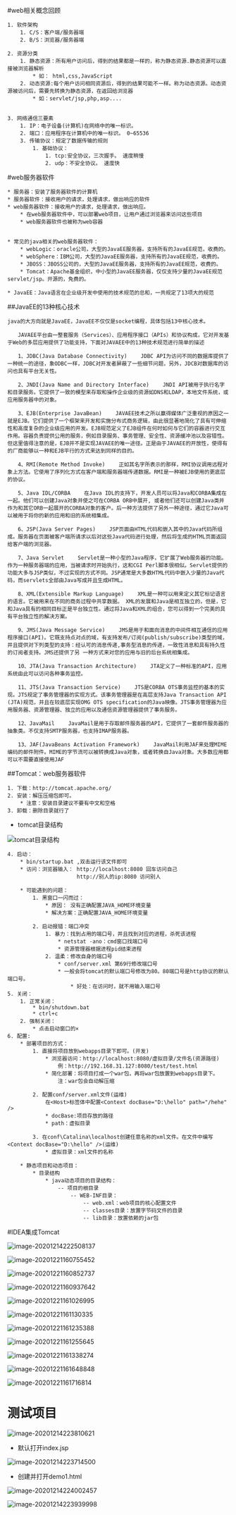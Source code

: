 #web相关概念回顾

	1. 软件架构
		1. C/S：客户端/服务器端
		2. B/S：浏览器/服务器端
	
	2. 资源分类
		1. 静态资源：所有用户访问后，得到的结果都是一样的，称为静态资源.静态资源可以直接被浏览器解析
			* 如： html,css,JavaScript
		2. 动态资源:每个用户访问相同资源后，得到的结果可能不一样。称为动态资源。动态资源被访问后，需要先转换为静态资源，在返回给浏览器
			* 如：servlet/jsp,php,asp....


	3. 网络通信三要素
		1. IP：电子设备(计算机)在网络中的唯一标识。
		2. 端口：应用程序在计算机中的唯一标识。 0~65536
		3. 传输协议：规定了数据传输的规则
			1. 基础协议：
				1. tcp:安全协议，三次握手。 速度稍慢
				2. udp：不安全协议。 速度快

#web服务器软件

	* 服务器：安装了服务器软件的计算机
	* 服务器软件：接收用户的请求，处理请求，做出响应的软件
	* web服务器软件：接收用户的请求，处理请求，做出响应。
		* 在web服务器软件中，可以部署web项目，让用户通过浏览器来访问这些项目
		* web服务器软件也被称为web容器


	* 常见的java相关的web服务器软件：
		* webLogic：oracle公司，大型的JavaEE服务器，支持所有的JavaEE规范，收费的。
		* webSphere：IBM公司，大型的JavaEE服务器，支持所有的JavaEE规范，收费的。
		* JBOSS：JBOSS公司的，大型的JavaEE服务器，支持所有的JavaEE规范，收费的。
		* Tomcat：Apache基金组织，中小型的JavaEE服务器，仅仅支持少量的JavaEE规范servlet/jsp。开源的，免费的。
		
	* JavaEE：Java语言在企业级开发中使用的技术规范的总和，一共规定了13项大的规范

##JavaEE的13种核心技术  

```
java的大方向就是JavaEE，JavaEE不仅仅是socket编程，具体包括13中核心技术。

　　JAVAEE平台由一整套服务（Services）、应用程序接口（APIs）和协议构成，它对开发基于Web的多层应用提供了功能支持，下面对JAVAEE中的13种技术规范进行简单的描述

　　1、JDBC(Java Database Connectivity) 　　JDBC API为访问不同的数据库提供了一种统一的途径，象ODBC一样，JDBC对开发者屏蔽了一些细节问题，另外，JDCB对数据库的访问也具有平台无关性。

　　2、JNDI(Java Name and Directory Interface) 　　JNDI API被用于执行名字和目录服务。它提供了一致的模型来存取和操作企业级的资源如DNS和LDAP，本地文件系统，或应用服务器中的对象。

　　3、EJB(Enterprise JavaBean) 　　JAVAEE技术之所以赢得媒体广泛重视的原因之一就是EJB。它们提供了一个框架来开发和实施分布式商务逻辑，由此很显著地简化了具有可伸缩性和高度复杂的企业级应用的开发。EJB规范定义了EJB组件在何时如何与它们的容器进行交互作用。容器负责提供公用的服务，例如目录服务、事务管理、安全性、资源缓冲池以及容错性。但这里值得注意的是，EJB并不是实现JAVAEE的唯一途径。正是由于JAVAEE的开放性，使得有的厂商能够以一种和EJB平行的方式来达到同样的目的。

　　4、RMI(Remote Method Invoke) 　　正如其名字所表示的那样，RMI协议调用远程对象上方法。它使用了序列化方式在客户端和服务器端传递数据。RMI是一种被EJB使用的更底层的协议。

　　5、Java IDL/CORBA 　　在Java IDL的支持下，开发人员可以将Java和CORBA集成在一起。他们可以创建Java对象并使之可在CORBA ORB中展开, 或者他们还可以创建Java类并作为和其它ORB一起展开的CORBA对象的客户。后一种方法提供了另外一种途径，通过它Java可以被用于将你的新的应用和旧的系统相集成。

　　6、JSP(Java Server Pages) 　　JSP页面由HTML代码和嵌入其中的Java代码所组成。服务器在页面被客户端所请求以后对这些Java代码进行处理，然后将生成的HTML页面返回给客户端的浏览器。

　　7、Java Servlet 　　Servlet是一种小型的Java程序，它扩展了Web服务器的功能。作为一种服务器端的应用，当被请求时开始执行，这和CGI Perl脚本很相似。Servlet提供的功能大多与JSP类似，不过实现的方式不同。JSP通常是大多数HTML代码中嵌入少量的Java代码，而servlets全部由Java写成并且生成HTML。

　　8、XML(Extensible Markup Language) 　　XML是一种可以用来定义其它标记语言的语言。它被用来在不同的商务过程中共享数据。 XML的发展和Java是相互独立的，但是，它和Java具有的相同目标正是平台独立性。通过将Java和XML的组合，您可以得到一个完美的具有平台独立性的解决方案。

　　9、JMS(Java Message Service) 　　JMS是用于和面向消息的中间件相互通信的应用程序接口(API)。它既支持点对点的域，有支持发布/订阅(publish/subscribe)类型的域，并且提供对下列类型的支持：经认可的消息传递,事务型消息的传递，一致性消息和具有持久性的订阅者支持。JMS还提供了另 一种方式来对您的应用与旧的后台系统相集成。

　　10、JTA(Java Transaction Architecture) 　　JTA定义了一种标准的API，应用系统由此可以访问各种事务监控。

　　11、JTS(Java Transaction Service) 　　JTS是CORBA OTS事务监控的基本的实现。JTS规定了事务管理器的实现方式。该事务管理器是在高层支持Java Transaction API (JTA)规范，并且在较底层实现OMG OTS specification的Java映像。JTS事务管理器为应用服务器、资源管理器、独立的应用以及通信资源管理器提供了事务服务。

　　12、JavaMail 　　JavaMail是用于存取邮件服务器的API，它提供了一套邮件服务器的抽象类。不仅支持SMTP服务器，也支持IMAP服务器。

　　13、JAF(JavaBeans Activation Framework) 　　JavaMail利用JAF来处理MIME编码的邮件附件。MIME的字节流可以被转换成Java对象，或者转换自Java对象。大多数应用都可以不需要直接使用JAF
```

##Tomcat：web服务器软件

	1. 下载：http://tomcat.apache.org/
	2. 安装：解压压缩包即可。
		* 注意：安装目录建议不要有中文和空格
	3. 卸载：删除目录就行了
- tomcat目录结构

![tomcat目录结构](01Tomcat-image/tomcat目录结构.png)

	4. 启动：
		* bin/startup.bat ,双击运行该文件即可
		* 访问：浏览器输入： http://localhost:8080 回车访问自己
						  http://别人的ip:8080 访问别人
		
		* 可能遇到的问题：
			1. 黑窗口一闪而过：
				* 原因： 没有正确配置JAVA_HOME环境变量
				* 解决方案：正确配置JAVA_HOME环境变量
	
			2. 启动报错：端口冲突
				1. 暴力：找到占用的端口号，并且找到对应的进程，杀死该进程
					* netstat -ano：cmd窗口找端口号
					* 资源管理器根据进程pid结束进程
				2. 温柔：修改自身的端口号
					* conf/server.xml 第69行修改端口号
					* 一般会将tomcat的默认端口号修改为80。80端口号是http协议的默认端口号。
						* 好处：在访问时，就不用输入端口号
	5. 关闭：
		1. 正常关闭：
			* bin/shutdown.bat
			* ctrl+c
		2. 强制关闭：
			* 点击启动窗口的×
	6. 配置:
		* 部署项目的方式：
			1. 直接将项目放到webapps目录下即可。(开发)
				* 浏览器访问：http://localhost:8080/虚拟目录/文件名(资源路径)
					例：http://192.168.31.127:8080/test/test.html
				* 简化部署：将项目打成一个war包，再将war包放置到webapps目录下。
					注：war包会自动解压缩
	
			2. 配置conf/server.xml文件(运维)
				在<Host>标签体中配置<Context docBase="D:\hello" path="/hehe" />
				* docBase:项目存放的路径
				* path：虚拟目录
	
			3. 在conf\Catalina\localhost创建任意名称的xml文件。在文件中编写<Context docBase="D:\hello" />(运维)
				* 虚拟目录：xml文件的名称
		
		* 静态项目和动态项目：
			* 目录结构
				* java动态项目的目录结构：
					-- 项目的根目录
						-- WEB-INF目录：
							-- web.xml：web项目的核心配置文件
							-- classes目录：放置字节码文件的目录
							-- lib目录：放置依赖的jar包
#IDEA集成Tomcat

![image-20201214222508137](01Tomcat-image/image-20201214222508137.png)



![image-20201221160755452](01Tomcat-image/image-20201221160755452.png)



![image-20201221160852737](01Tomcat-image/image-20201221160852737.png)



![image-20201221160937642](01Tomcat-image/image-20201221160937642.png)



![image-20201221161026995](01Tomcat-image/image-20201221161026995.png)



![image-20201221161130335](01Tomcat-image/image-20201221161130335.png)

![image-20201221161235388](01Tomcat-image/image-20201221161235388.png)

![image-20201221161255645](01Tomcat-image/image-20201221161255645.png)

![image-20201221161338274](01Tomcat-image/image-20201221161338274.png)

![image-20201221161648848](01Tomcat-image/image-20201221161648848.png)

![image-20201221161716814](01Tomcat-image/image-20201221161716814.png)

# 测试项目

![image-20201214223810621](01Tomcat-image/image-20201214223810621.png)

- 默认打开index.jsp

![image-20201214223714500](01Tomcat-image/image-20201214223714500.png)

- 创建并打开demo1.html

![image-20201214224002457](01Tomcat-image/image-20201214224002457.png)

![image-20201214223939998](01Tomcat-image/image-20201214223939998.png)

